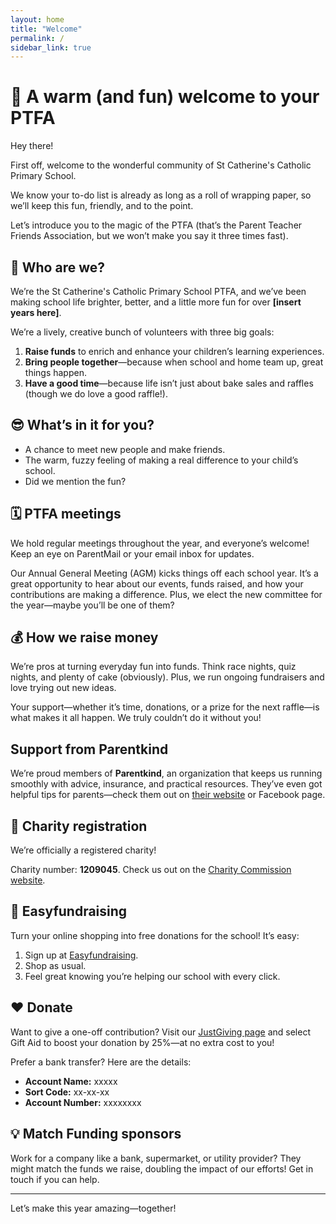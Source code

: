 ```yaml
---
layout: home
title: "Welcome"
permalink: /
sidebar_link: true
---
```


# 🎉 A warm (and fun) welcome to your PTFA 

Hey there! 

First off, welcome to the wonderful community of St Catherine's Catholic Primary School. 

We know your to-do list is already as long as a roll of wrapping paper, so we’ll keep this fun, friendly, and to the point. 

Let’s introduce you to the magic of the PTFA (that’s the Parent Teacher Friends Association, but we won’t make you say it three times fast).

## 🤔 Who are we? 

We’re the St Catherine's Catholic Primary School PTFA, and we’ve been making school life brighter, better, and a little more fun for over **[insert years here]**.

We’re a lively, creative bunch of volunteers with three big goals:
1. **Raise funds** to enrich and enhance your children’s learning experiences.
2. **Bring people together**—because when school and home team up, great things happen.
3. **Have a good time**—because life isn’t just about bake sales and raffles (though we do love a good raffle!).

## 😎 What’s in it for you? 

- A chance to meet new people and make friends.
- The warm, fuzzy feeling of making a real difference to your child’s school.
- Did we mention the fun?

## 🗓️ PTFA meetings 

We hold regular meetings throughout the year, and everyone’s welcome! Keep an eye on ParentMail or your email inbox for updates.

Our Annual General Meeting (AGM) kicks things off each school year. It’s a great opportunity to hear about our events, funds raised, and how your contributions are making a difference. Plus, we elect the new committee for the year—maybe you’ll be one of them?

## 💰 How we raise money 

We’re pros at turning everyday fun into funds. Think race nights, quiz nights, and plenty of cake (obviously). Plus, we run ongoing fundraisers and love trying out new ideas.

Your support—whether it’s time, donations, or a prize for the next raffle—is what makes it all happen. We truly couldn’t do it without you!

## Support from Parentkind 

We’re proud members of **Parentkind**, an organization that keeps us running smoothly with advice, insurance, and practical resources. They’ve even got helpful tips for parents—check them out on [their website](https://www.parentkind.org.uk) or Facebook page.

## 🙌 Charity registration

We’re officially a registered charity!

Charity number: **1209045**. Check us out on the [Charity Commission website](https://register-of-charities.charitycommission.gov.uk/en/charity-search/-/charity-details/5243956/trustees).

## 💸 Easyfundraising 

Turn your online shopping into free donations for the school! It’s easy:
1. Sign up at [Easyfundraising](https://www.easyfundraising.org.uk/causes/st-catherines-pta-littlehampton/).
2. Shop as usual.
3. Feel great knowing you’re helping our school with every click.

## ❤️ Donate 

Want to give a one-off contribution? Visit our [JustGiving page](https://www.justgiving.com/xxxxxx) and select Gift Aid to boost your donation by 25%—at no extra cost to you!

Prefer a bank transfer? Here are the details:
- **Account Name:** xxxxx
- **Sort Code:** xx-xx-xx
- **Account Number:** xxxxxxxx

## 💡 Match Funding sponsors 

Work for a company like a bank, supermarket, or utility provider? They might match the funds we raise, doubling the impact of our efforts! Get in touch if you can help.

---

Let’s make this year amazing—together!
